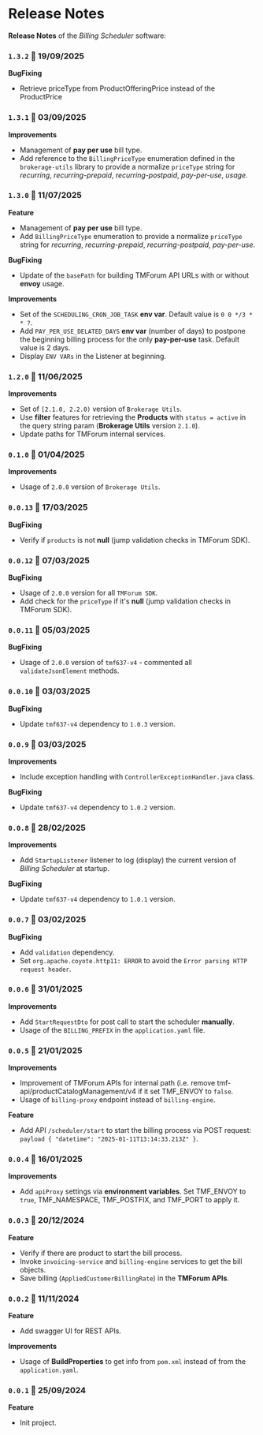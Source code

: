 # Release Notes

**Release Notes** of the *Billing Scheduler* software:

### <code>1.3.2</code> :calendar: 19/09/2025
**BugFixing**
* Retrieve priceType from ProductOfferingPrice instead of the ProductPrice

### <code>1.3.1</code> :calendar: 03/09/2025
**Improvements**
* Management of **pay per use** bill type.
* Add reference to the `BillingPriceType` enumeration defined in the `brokerage-utils` library to provide a normalize `priceType` string for *recurring*, *recurring-prepaid*, *recurring-postpaid*, *pay-per-use*, *usage*. 

### <code>1.3.0</code> :calendar: 11/07/2025
**Feature**
* Management of **pay per use** bill type.
* Add `BillingPriceType` enumeration to provide a normalize `priceType` string for *recurring*, *recurring-prepaid*, *recurring-postpaid*, *pay-per-use*. 

**BugFixing**
* Update of the `basePath` for building TMForum API URLs with or without **envoy** usage.

**Improvements**
* Set of the `SCHEDULING_CRON_JOB_TASK` **env var**. Default value is `0 0 */3 * * ?`.
* Add `PAY_PER_USE_DELATED_DAYS` **env var** (number of days) to postpone the beginning billing process for the only **pay-per-use** task. Default value is 2 days.
* Display `ENV VARs` in the Listener at beginning.

### <code>1.2.0</code> :calendar: 11/06/2025
**Improvements**
* Set of `[2.1.0, 2.2.0)` version of `Brokerage Utils`.
* Use **filter** features for retrieving the **Products** with `status = active` in the query string param (**Brokerage Utils** version `2.1.0`).
* Update paths for TMForum internal services.


### <code>0.1.0</code> :calendar: 01/04/2025
**Improvements**
* Usage of `2.0.0` version of `Brokerage Utils`.


### <code>0.0.13</code> :calendar: 17/03/2025
**BugFixing**
* Verify if `products` is not **null** (jump validation checks in TMForum SDK).


### <code>0.0.12</code> :calendar: 07/03/2025
**BugFixing**
* Usage of `2.0.0` version for all `TMForum SDK`.
* Add check for the `priceType` if it's **null** (jump validation checks in TMForum SDK).


### <code>0.0.11</code> :calendar: 05/03/2025
**BugFixing**
* Usage of `2.0.0` version of `tmf637-v4` - commented all `validateJsonElement` methods.


### <code>0.0.10</code> :calendar: 03/03/2025
**BugFixing**
* Update `tmf637-v4` dependency to `1.0.3` version.


### <code>0.0.9</code> :calendar: 03/03/2025
**Improvements**
* Include exception handling with `ControllerExceptionHandler.java` class.

**BugFixing**
* Update `tmf637-v4` dependency to `1.0.2` version.


### <code>0.0.8</code> :calendar: 28/02/2025
**Improvements**
* Add `StartupListener` listener to log (display) the current version of *Billing Scheduler* at startup.

**BugFixing**
* Update `tmf637-v4` dependency to `1.0.1` version.


### <code>0.0.7</code> :calendar: 03/02/2025
**BugFixing**
* Add `validation` dependency.
* Set `org.apache.coyote.http11: ERROR` to avoid the `Error parsing HTTP request header`.


### <code>0.0.6</code> :calendar: 31/01/2025
**Improvements**
* Add `StartRequestDto` for post call to start the scheduler **manually**.
* Usage of the `BILLING_PREFIX` in the `application.yaml` file.


### <code>0.0.5</code> :calendar: 21/01/2025
**Improvements**
* Improvement of TMForum APIs for internal path (i.e. remove tmf-api/productCatalogManagement/v4 if it set TMF_ENVOY to `false`.
* Usage of `billing-proxy` endpoint instead of `billing-engine`.

**Feature**
* Add API `/scheduler/start` to start the billing process via POST request: `payload { "datetime": "2025-01-11T13:14:33.213Z" }`.
 

### <code>0.0.4</code> :calendar: 16/01/2025
**Improvements**
* Add `apiProxy` settings via **environment variables**. Set TMF_ENVOY to `true`, TMF_NAMESPACE, TMF_POSTFIX, and TMF_PORT to apply it.
 

### <code>0.0.3</code> :calendar: 20/12/2024
**Feature**
* Verify if there are product to start the bill process.
* Invoke `invoicing-service` and `billing-engine` services to get the bill objects.
* Save billing (`AppliedCustomerBillingRate`) in the **TMForum APIs**. 


### <code>0.0.2</code> :calendar: 11/11/2024
**Feature**
* Add swagger UI for REST APIs.

**Improvements**
* Usage of **BuildProperties** to get info from `pom.xml` instead of from the `application.yaml`.


### <code>0.0.1</code> :calendar: 25/09/2024
**Feature**
* Init project.
